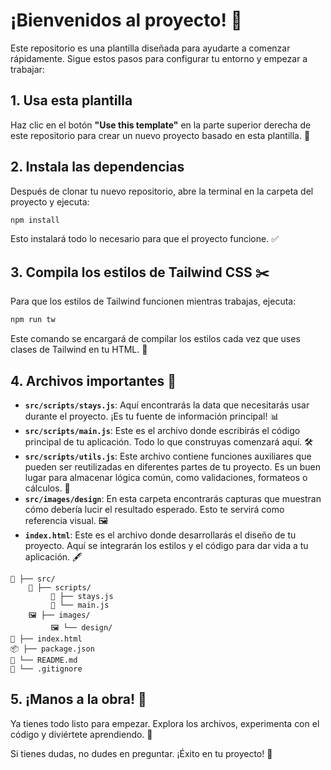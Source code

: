 # ¡Bienvenidos al proyecto! 🎉

Este repositorio es una plantilla diseñada para ayudarte a comenzar rápidamente. Sigue estos pasos para configurar tu entorno y empezar a trabajar:

## 1. Usa esta plantilla
Haz clic en el botón **"Use this template"** en la parte superior derecha de este repositorio para crear un nuevo proyecto basado en esta plantilla. 📂

## 2. Instala las dependencias
Después de clonar tu nuevo repositorio, abre la terminal en la carpeta del proyecto y ejecuta:
```bash
npm install
```
Esto instalará todo lo necesario para que el proyecto funcione. ✅

## 3. Compila los estilos de Tailwind CSS ✂️
Para que los estilos de Tailwind funcionen mientras trabajas, ejecuta:
```bash
npm run tw
```
Este comando se encargará de compilar los estilos cada vez que uses clases de Tailwind en tu HTML. 🎨

## 4. Archivos importantes 📂
- **`src/scripts/stays.js`**: Aquí encontrarás la data que necesitarás usar durante el proyecto. ¡Es tu fuente de información principal! 📊
- **`src/scripts/main.js`**: Este es el archivo donde escribirás el código principal de tu aplicación. Todo lo que construyas comenzará aquí. 🛠️
- **`src/scripts/utils.js`**: Este archivo contiene funciones auxiliares que pueden ser reutilizadas en diferentes partes de tu proyecto. Es un buen lugar para almacenar lógica común, como validaciones, formateos o cálculos. 🔧
- **`src/images/design`**: En esta carpeta encontrarás capturas que muestran cómo debería lucir el resultado esperado. Esto te servirá como referencia visual. 🖼️
- **`index.html`**: Este es el archivo donde desarrollarás el diseño de tu proyecto. Aquí se integrarán los estilos y el código para dar vida a tu aplicación. 🖋️

```plaintext
📂 ├── src/
    📜 ├── scripts/
         📄 ├── stays.js
         📄 └── main.js
    🖼️ ├── images/
         🖼️ └── design/
📄 ├── index.html
📦 ├── package.json
📖 └── README.md
🚫 └── .gitignore
```

## 5. ¡Manos a la obra! 🚀
Ya tienes todo listo para empezar. Explora los archivos, experimenta con el código y diviértete aprendiendo. 🎉

Si tienes dudas, no dudes en preguntar. ¡Éxito en tu proyecto! 💪
